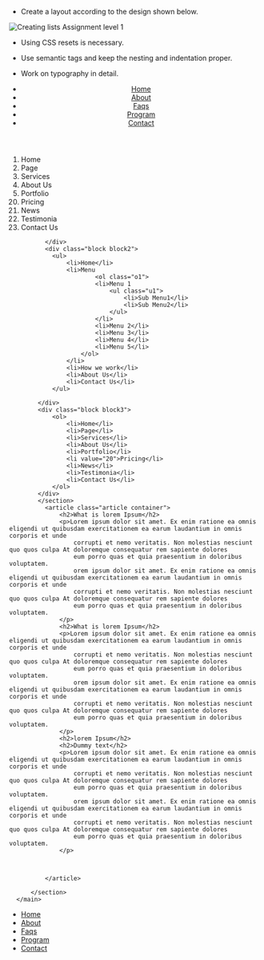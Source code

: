 - Create a layout according to the design shown below.

![Creating lists Assignment level 1](https://raw.githubusercontent.com/suraj122/AC-STYLE-images/master/lists/ex-1.png)

- Using CSS resets is necessary.

- Use semantic tags and keep the nesting and indentation proper.

- Work on typography in detail.
<!DOCTYPE html>
<html lang="end">
    <head> 
        <meta charset="UTF-8">
        <title> Hackant </title>
        <script src="https://kit.fontawesome.com/ef43d9bbc3.js" crossorigin="anonymous"></script>
        <link rel="stylesheet" href="assets/style.css">
        <link rel="preconnect" href="https://fonts.gstatic.com" crossorigin>
        <link href="https://fonts.googleapis.com/css2?family=Roboto:wght@300;500;900&display=swap" rel="stylesheet">
    </head>
    <body>
        <header>
            <ul class=" header flex container">
                <a href="#"><li>Home</li></a>
                <a href="#"><li>About</li></a>
                <a href="#"><li>Faqs</li></a>
                <a href="#"><li>Program</li></a>
                <a href="#"><li>Contact</li></a>
            </ul>
        </header>
      <main class="bkg">
          <section class="list container flex">
              <div class="block">
                  <ol>
                      <li>Home</li>
                      <li>Page</li>
                      <li>Services</li>
                      <li>About Us</li>
                      <li>Portfolio</li>
                      <li value="20">Pricing</li>
                      <li>News</li>
                      <li>Testimonia</li>
                      <li>Contact Us</li>
                  </ol>

              </div>
              <div class="block block2">
                <ul>
                    <li>Home</li>
                    <li>Menu
                            <ol class="o1">
                            <li>Menu 1
                                <ul class="u1">
                                    <li>Sub Menu1</li>
                                    <li>Sub Menu2</li>
                                </ul>
                            </li>
                            <li>Menu 2</li>
                            <li>Menu 3</li>
                            <li>Menu 4</li>
                            <li>Menu 5</li>
                        </ol>
                    </li>
                    <li>How we work</li>
                    <li>About Us</li>
                    <li>Contact Us</li>
                </ul>

            </div>
            <div class="block block3">
                <ol>
                    <li>Home</li>
                    <li>Page</li>
                    <li>Services</li>
                    <li>About Us</li>
                    <li>Portfolio</li>
                    <li value="20">Pricing</li>
                    <li>News</li>
                    <li>Testimonia</li>
                    <li>Contact Us</li>
                </ol>
            </div>
            </section>
              <article class="article container">
                  <h2>What is lorem Ipsum</h2>
                  <p>Lorem ipsum dolor sit amet. Ex enim ratione ea omnis eligendi ut quibusdam exercitationem ea earum laudantium in omnis corporis et unde 
                      corrupti et nemo veritatis. Non molestias nesciunt quo quos culpa At doloremque consequatur rem sapiente dolores 
                      eum porro quas et quia praesentium in doloribus voluptatem.
                      orem ipsum dolor sit amet. Ex enim ratione ea omnis eligendi ut quibusdam exercitationem ea earum laudantium in omnis corporis et unde 
                      corrupti et nemo veritatis. Non molestias nesciunt quo quos culpa At doloremque consequatur rem sapiente dolores 
                      eum porro quas et quia praesentium in doloribus voluptatem.
                  </p>
                  <h2>What is lorem Ipsum</h2>
                  <p>Lorem ipsum dolor sit amet. Ex enim ratione ea omnis eligendi ut quibusdam exercitationem ea earum laudantium in omnis corporis et unde 
                      corrupti et nemo veritatis. Non molestias nesciunt quo quos culpa At doloremque consequatur rem sapiente dolores 
                      eum porro quas et quia praesentium in doloribus voluptatem.
                      orem ipsum dolor sit amet. Ex enim ratione ea omnis eligendi ut quibusdam exercitationem ea earum laudantium in omnis corporis et unde 
                      corrupti et nemo veritatis. Non molestias nesciunt quo quos culpa At doloremque consequatur rem sapiente dolores 
                      eum porro quas et quia praesentium in doloribus voluptatem.
                  </p>
                  <h2>lorem Ipsum</h2>
                  <h2>Dummy text</h2>
                  <p>Lorem ipsum dolor sit amet. Ex enim ratione ea omnis eligendi ut quibusdam exercitationem ea earum laudantium in omnis corporis et unde 
                      corrupti et nemo veritatis. Non molestias nesciunt quo quos culpa At doloremque consequatur rem sapiente dolores 
                      eum porro quas et quia praesentium in doloribus voluptatem.
                      orem ipsum dolor sit amet. Ex enim ratione ea omnis eligendi ut quibusdam exercitationem ea earum laudantium in omnis corporis et unde 
                      corrupti et nemo veritatis. Non molestias nesciunt quo quos culpa At doloremque consequatur rem sapiente dolores 
                      eum porro quas et quia praesentium in doloribus voluptatem.
                  </p>



              </article>

          </section>
      </main>
   </body>
   <footer>
    <ul class=" header flex container">
        <a href="#"><li>Home</li></a>
        <a href="#"><li>About</li></a>
        <a href="#"><li>Faqs</li></a>
        <a href="#"><li>Program</li></a>
        <a href="#"><li>Contact</li></a>
    </ul>
   </footer>
</html>
